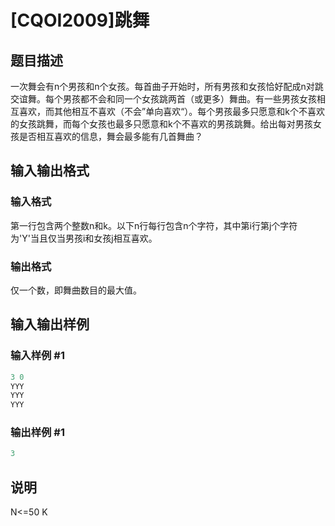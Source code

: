 # [CQOI2009]跳舞

## 题目描述

一次舞会有n个男孩和n个女孩。每首曲子开始时，所有男孩和女孩恰好配成n对跳交谊舞。每个男孩都不会和同一个女孩跳两首（或更多）舞曲。有一些男孩女孩相互喜欢，而其他相互不喜欢（不会”单向喜欢“）。每个男孩最多只愿意和k个不喜欢的女孩跳舞，而每个女孩也最多只愿意和k个不喜欢的男孩跳舞。给出每对男孩女孩是否相互喜欢的信息，舞会最多能有几首舞曲？

## 输入输出格式

### 输入格式

第一行包含两个整数n和k。以下n行每行包含n个字符，其中第i行第j个字符为'Y'当且仅当男孩i和女孩j相互喜欢。

### 输出格式

仅一个数，即舞曲数目的最大值。

## 输入输出样例

### 输入样例 #1

```cpp
3 0
YYY
YYY
YYY
```


### 输出样例 #1

```cpp
3
```


## 说明

N<=50 K

